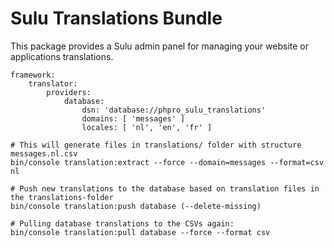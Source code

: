 # Sulu Translations Bundle

This package provides a Sulu admin panel for managing your website or applications translations.

```
framework:
    translator:
        providers:
            database:
                dsn: 'database://phpro_sulu_translations'
                domains: [ 'messages' ]
                locales: [ 'nl', 'en', 'fr' ]
```

```
# This will generate files in translations/ folder with structure messages.nl.csv
bin/console translation:extract --force --domain=messages --format=csv nl

# Push new translations to the database based on translation files in the translations-folder
bin/console translation:push database (--delete-missing)

# Pulling database translations to the CSVs again:
bin/console translation:pull database --force --format csv
```
